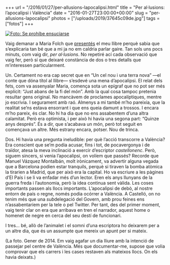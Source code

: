 +++
url = "/2016/01/27/per-allusions-lapocalipsi.html"
title = "Per al·lusions: l’apocalipsi i València"
date = "2016-01-27T23:00:00+00:00"
slug = "per-allusions-lapocalipsi"
photos = ["/uploads/2019/37645c09de.jpg"]
tags = ["fotos"]
+++

<a title="Se prohíbe ensuciarse" href="http://www.flickr.com/photos/carlesbellver/12090678396/"><img alt="Foto: Se prohíbe ensuciarse" src="/uploads/2019/37645c09de.jpg" /></a>

Vaig demanar a Maria Folch que [presentés](http://carlesbellver.net/llibres/uncelnouiunaterranova/mariafolch-uncelnouiunaterranova/) el meu llibre perquè sabia que s’explicaria tan bé que a mi ja no em caldria parlar gaire. Tan sols uns pocs minuts, com vaig dir, *per al·lusions*. No repetiré ací cada observació que vaig fer, però sí que deixaré constància de dos o tres detalls que m’interessen particularment.

Un. Certament no era cap secret que en “Un cel nou i una terra nova” —el conte que dóna títol al llibre— s’esdevé una mena d’apocalipsi. El relat dels fets, com va assenyalar Maria, comença sota un epígraf que no pot ser més explícit: “Just abans de la fi del món”. Amb la qual cosa tampoc pretenia resultar gens original. No mancàvem de proclames apocalíptiques, mentre jo escrivia. I segurament amb raó. Almenys a mi també m’ho pareixia, que la realitat se’ns estava ensorrant i que ens queia damunt a trossos. I encara m’ho pareix, és clar. No hi ha dia que no ens assabentem d’una altra calamitat. Però era optimista, i per això hi havia una segona part: “Quinze anys després”. És a dir, que s’acabava un món, però tot seguit en començava un altre. Més estrany encara, potser. Nou de trinca.

Dos. Hi havia una pregunta ineludible: per què l’acció transcorre a València? Era conscient que se’m podia acusar, fins i tot, de pocavergonya i de traïdor, atesa la meva inclinació a exercir d’escriptor *castellonenc*. Però, siguem sincers, si venia l’apocalipsi, on volíem que passés? Recorde que Manuel Vázquez Montalbán, molt irònicament, va advertir alguna vegada que a Barcelona podien estar tranquils, perquè si tiraven la bomba atòmica la tirarien a Madrid, que per això era la capital. Ho va escriure a les pàgines d’El País i se li va enfadar més d’un lector. Eren els anys llunyans de la guerra freda i l’autonomia, però la idea continua sent vàlida. Les coses importants passen als llocs importants. L’apocalipsi de debò, al nostre entorn de país o regne, només podia ocórrer a València. A Castelló, on no tenim més que una *sub*delegació del Govern, amb prou feines ens n’assabentaríem per la tele o pel Twitter. Per tant, des del primer moment, vaig tenir clar on era que arribava en tren el narrador, aquest home o homenet de negre en cerca del seu destí de funcionari.

I tres… bé, allò de l’animalet i el somni d’una escriptora ho deixarem per a un altre dia, que és un assumpte que mereix un apunt per si mateix.

(La foto. Gener de 2014. Em vaig agafar un dia lliure amb la intenció de passejar pel centre de València. Més que documentar-me, supose que volia comprovar que els carrers i les cases restaven als mateixos llocs. On els havia deixats.)
